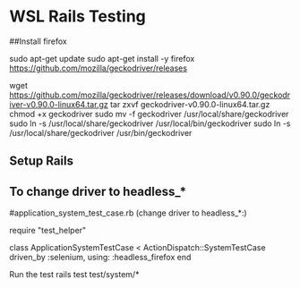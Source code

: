 # WSL Rails Testing

##Install firefox

sudo apt-get update
sudo apt-get install -y firefox
https://github.com/mozilla/geckodriver/releases

wget https://github.com/mozilla/geckodriver/releases/download/v0.90.0/geckodriver-v0.90.0-linux64.tar.gz
tar zxvf geckodriver-v0.90.0-linux64.tar.gz
chmod +x geckodriver
sudo mv -f geckodriver /usr/local/share/geckodriver
sudo ln -s /usr/local/share/geckodriver /usr/local/bin/geckodriver
sudo ln -s /usr/local/share/geckodriver /usr/bin/geckodriver



## Setup Rails 

## To change driver to headless_*
#application_system_test_case.rb (change driver to headless_*:)

require "test_helper"

class ApplicationSystemTestCase < ActionDispatch::SystemTestCase
  driven_by :selenium, using: :headless_firefox
end

Run the test
rails test test/system/*